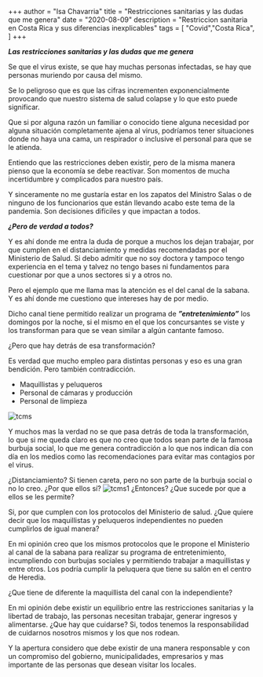 +++
author = "Isa Chavarria"
title = "Restricciones sanitarias y las dudas que me genera"
date = "2020-08-09"
description = "Restriccion sanitaria en Costa Rica y sus diferencias inexplicables"
tags = [
    "Covid","Costa Rica",
]
+++


***Las restricciones sanitarias y las dudas que me genera***

Se que el virus existe, se que hay muchas personas infectadas, se hay que personas muriendo por causa del mismo. 

Se lo peligroso que es que las cifras incrementen exponencialmente provocando que nuestro sistema de salud colapse y lo que esto puede significar. 

Que si por alguna razón un familiar o conocido tiene alguna necesidad por alguna situación completamente ajena al virus, podríamos tener situaciones donde no haya una cama, un respirador o inclusive el personal para que se le atienda. 

Entiendo que las restricciones deben existir, pero de la misma manera pienso que la economía se debe reactivar. Son momentos de mucha incertidumbre y complicados para nuestro país. 

Y sinceramente no me gustaría estar en los zapatos del Ministro Salas o de ninguno de los funcionarios que están llevando acabo este tema de la pandemia. Son decisiones difíciles y que impactan a todos. 

***¿Pero de verdad a todos?***

Y es ahí donde me entra la duda de porque a muchos los dejan trabajar, por que cumplen en el distanciamiento y medidas recomendadas por el Ministerio de Salud. Si debo admitir que no soy doctora y tampoco tengo experiencia en el tema y talvez no tengo bases ni fundamentos para cuestionar por que a unos sectores si y a otros no. 

Pero el ejemplo que me llama mas la atención es el del canal de la sabana. Y es ahí donde me cuestiono que intereses hay de por medio. 

Dicho canal tiene permitido realizar un programa de ***”entretenimiento”*** los domingos por la noche, si el mismo en el que los concursantes se viste y los transforman para que se vean similar a algún cantante famoso. 

¿Pero que hay detrás de esa transformación?

Es verdad que mucho empleo para distintas personas y eso es una gran bendición. Pero también contradicción.

* Maquillistas y peluqueros 
* Personal de cámaras y producción
* Personal de limpieza

![tcms](/img/tucaramesuena.png)

Y muchos mas la verdad no se que pasa detrás de toda la transformación, lo que si me queda claro es que no creo que todos sean parte de la famosa burbuja social, lo que me genera contradicción a lo que nos indican día con día en los medios como las recomendaciones para evitar mas contagios por el virus.

¿Distanciamiento? Si tienen careta, pero no son parte de la burbuja social o no lo creo. ¿Por que ellos sí?
![tcms1](/img/tcms2.png)
¿Entonces? ¿Que sucede por que a ellos se les permite? 

Si, por que cumplen con los protocolos del Ministerio de salud. ¿Que quiere decir que los maquillistas y peluqueros independientes no pueden cumplirlos de igual manera?

En mi opinión creo que los mismos protocolos que le propone el Ministerio al canal de la sabana para realizar su programa de entretenimiento, incumpliendo con burbujas sociales y permitiendo trabajar a maquillistas y entre otros. Los podría cumplir la peluquera que tiene su salón en el centro de Heredia.

¿Que tiene de diferente la maquillista del canal con la independiente? 

En mi opinión debe existir un equilibrio entre las restricciones sanitarias y la libertad de trabajo, las personas necesitan trabajar, generar ingresos y alimentarse. ¿Que hay que cuidarse? Si, todos tenemos la responsabilidad de cuidarnos nosotros mismos y los que nos rodean. 

Y la apertura considero que debe existir de una manera responsable y con un compromiso del gobierno, municipalidades, empresarios y mas importante de las personas que desean visitar los locales. 



